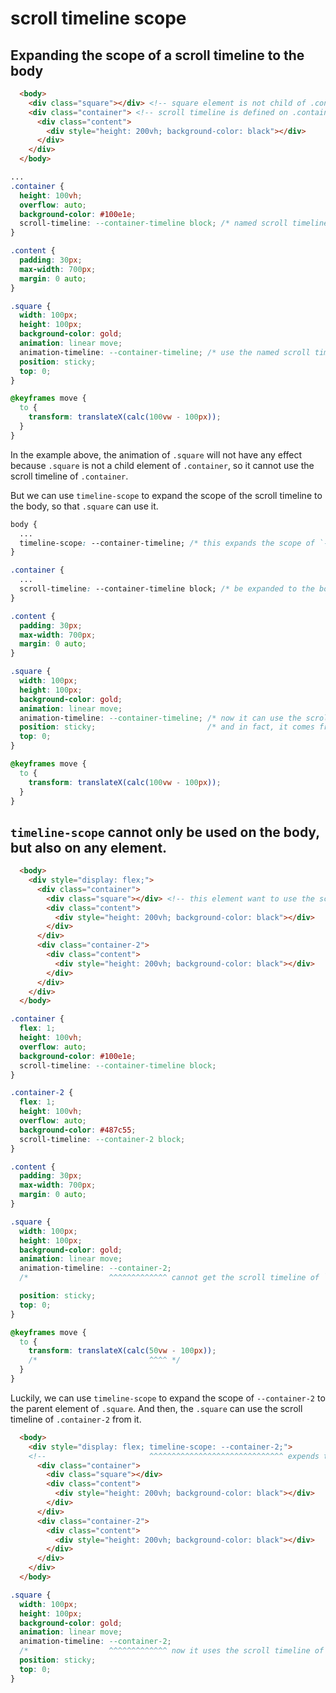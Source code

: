 # scroll timeline scope

## Expanding the scope of a scroll timeline to the body

```html
  <body>
    <div class="square"></div> <!-- square element is not child of .container, but it uses the scroll timeline of .container -->
    <div class="container"> <!-- scroll timeline is defined on .container -->
      <div class="content">
        <div style="height: 200vh; background-color: black"></div>
      </div>
    </div>
  </body>
```

```css
...
.container {
  height: 100vh;
  overflow: auto;
  background-color: #100e1e;
  scroll-timeline: --container-timeline block; /* named scroll timeline specified by .square */
}

.content {
  padding: 30px;
  max-width: 700px;
  margin: 0 auto;
}

.square {
  width: 100px;
  height: 100px;
  background-color: gold;
  animation: linear move;
  animation-timeline: --container-timeline; /* use the named scroll timeline of `.container` */
  position: sticky;
  top: 0;
}

@keyframes move {
  to {
    transform: translateX(calc(100vw - 100px));
  }
}
```

In the example above, the animation of `.square` will not have any effect because `.square` is not a child element of `.container`, so it cannot use the scroll timeline of `.container`.

But we can use `timeline-scope` to expand the scope of the scroll timeline to the body, so that `.square` can use it.


```css
body {
  ...
  timeline-scope: --container-timeline; /* this expands the scope of `--container-timeline` to the body */
}

.container {
  ...
  scroll-timeline: --container-timeline block; /* be expanded to the body */
}

.content {
  padding: 30px;
  max-width: 700px;
  margin: 0 auto;
}

.square {
  width: 100px;
  height: 100px;
  background-color: gold;
  animation: linear move;
  animation-timeline: --container-timeline; /* now it can use the scroll timeline of the body */
  position: sticky;                         /* and in fact, it comes from the `.container` */
  top: 0;
}

@keyframes move {
  to {
    transform: translateX(calc(100vw - 100px));
  }
}
```

## `timeline-scope` cannot only be used on the body, but also on any element.

```html
  <body>
    <div style="display: flex;">
      <div class="container">
        <div class="square"></div> <!-- this element want to use the scroll timeline from `.container-2`, but not inside it -->
        <div class="content">
          <div style="height: 200vh; background-color: black"></div>
        </div>
      </div>
      <div class="container-2">
        <div class="content">
          <div style="height: 200vh; background-color: black"></div>
        </div>
      </div>
    </div>
  </body>
```


```css
.container {
  flex: 1;
  height: 100vh;
  overflow: auto;
  background-color: #100e1e;
  scroll-timeline: --container-timeline block;
}

.container-2 {
  flex: 1;
  height: 100vh;
  overflow: auto;
  background-color: #487c55;
  scroll-timeline: --container-2 block;
}

.content {
  padding: 30px;
  max-width: 700px;
  margin: 0 auto;
}

.square {
  width: 100px;
  height: 100px;
  background-color: gold;
  animation: linear move;
  animation-timeline: --container-2;
  /*                  ^^^^^^^^^^^^^ cannot get the scroll timeline of `.container-2` because it is not inside it */

  position: sticky;
  top: 0;
}

@keyframes move {
  to {
    transform: translateX(calc(50vw - 100px));
    /*                         ^^^^ */
  }
}
```

Luckily, we can use `timeline-scope` to expand the scope of `--container-2` to the parent element of `.square`. And then, the `.square` can use the scroll timeline of `.container-2` from it.

```html
  <body>
    <div style="display: flex; timeline-scope: --container-2;">
    <!--                       ^^^^^^^^^^^^^^^^^^^^^^^^^^^^^^ expends the scope of `--container-2` to the here -->
      <div class="container">
        <div class="square"></div>
        <div class="content">
          <div style="height: 200vh; background-color: black"></div>
        </div>
      </div>
      <div class="container-2">
        <div class="content">
          <div style="height: 200vh; background-color: black"></div>
        </div>
      </div>
    </div>
  </body>
```


```css
.square {
  width: 100px;
  height: 100px;
  background-color: gold;
  animation: linear move;
  animation-timeline: --container-2;
  /*                  ^^^^^^^^^^^^^ now it uses the scroll timeline of `.container-2` */
  position: sticky;
  top: 0;
}
```
